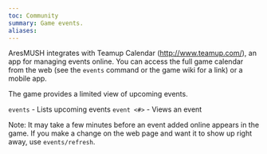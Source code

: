 ```yaml
---
toc: Community
summary: Game events.
aliases: 
---
```

AresMUSH integrates with Teamup Calendar (http://www.teamup.com/), an app for managing events online.  You can access the full game calendar from the web (see the `events` command or the game wiki for a link) or a mobile app. 

The game provides a limited view of upcoming events. 

`events`  - Lists upcoming events
`event <#>` - Views an event

Note: It may take a few minutes before an event added online appears in the game.  If you make a change on the web page and want it to show up right away, use `events/refresh`.